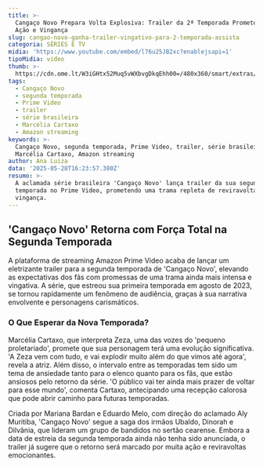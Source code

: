 ```yaml
---
title: >-
  Cangaço Novo Prepara Volta Explosiva: Trailer da 2ª Temporada Promete Mais
  Ação e Vingança
slug: cangao-novo-ganha-trailer-vingativo-para-2-temporada-assista
categoria: SÉRIES E TV
midia: 'https://www.youtube.com/embed/l76u25JB2xc?enablejsapi=1'
tipoMidia: video
thumb: >-
  https://cdn.ome.lt/W3iGHtx52Muq5vWXbvgDkqEhh00=/480x360/smart/extras/conteudos/omelete_THUMB_-_2025-05-28T131850.561.png
tags:
  - Cangaço Novo
  - segunda temporada
  - Prime Video
  - trailer
  - série brasileira
  - Marcélia Cartaxo
  - Amazon streaming
keywords: >-
  Cangaço Novo, segunda temporada, Prime Video, trailer, série brasileira,
  Marcélia Cartaxo, Amazon streaming
author: Ana Luiza
data: '2025-05-28T16:23:57.380Z'
resumo: >-
  A aclamada série brasileira 'Cangaço Novo' lança trailer da sua segunda
  temporada no Prime Video, prometendo uma trama repleta de reviravoltas e
  vingança.
---
```


## 'Cangaço Novo' Retorna com Força Total na Segunda Temporada

A plataforma de streaming Amazon Prime Video acaba de lançar um eletrizante trailer para a segunda temporada de 'Cangaço Novo', elevando as expectativas dos fãs com promessas de uma trama ainda mais intensa e vingativa. A série, que estreou sua primeira temporada em agosto de 2023, se tornou rapidamente um fenômeno de audiência, graças à sua narrativa envolvente e personagens carismáticos.

### O Que Esperar da Nova Temporada?

Marcélia Cartaxo, que interpreta Zeza, uma das vozes do 'pequeno proletariado', promete que sua personagem terá uma evolução significativa. 'A Zeza vem com tudo, e vai explodir muito além do que vimos até agora', revela a atriz. Além disso, o intervalo entre as temporadas tem sido um tema de ansiedade tanto para o elenco quanto para os fãs, que estão ansiosos pelo retorno da série. 'O público vai ter ainda mais prazer de voltar para esse mundo', comenta Cartaxo, antecipando uma recepção calorosa que pode abrir caminho para futuras temporadas.

Criada por Mariana Bardan e Eduardo Melo, com direção do aclamado Aly Muritiba, 'Cangaço Novo' segue a saga dos irmãos Ubaldo, Dinorah e Dilvânia, que lideram um grupo de bandidos no sertão cearense. Embora a data de estreia da segunda temporada ainda não tenha sido anunciada, o trailer já sugere que o retorno será marcado por muita ação e reviravoltas emocionantes.
